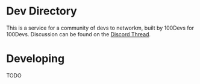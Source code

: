 # Dev Directory

This is a service for a community of devs to networkm, built by 100Devs for 100Devs.
Discussion can be found on the [Discord Thread](https://discord.com/channels/735923219315425401/1080598293538672700).

# Developing

TODO
